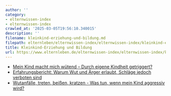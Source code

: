```yaml
---
author: ''
category:
- elternwissen-index
- elternwissen-index
crawled_at: '2025-03-05T19:56:10.340015'
description: ''
filename: kleinkind-erziehung-und-bildung.md
filepath: elternleben/elternwissen-index/elternwissen-index/kleinkind-erziehung-und-bildung.md
title: Kleinkind-Erziehung und Bildung
url: https://www.elternleben.de/elternwissen-index/elternwissen-index/kleinkind-erziehung-und-bildung/
---
```


  * [ Mein Kind macht mich wütend – Durch eigene Kindheit getriggert? ](/elternwissen/kleinkind/erziehung-und-bildung/mein-kind-macht-mich-wuetend-durch-eigene-kindheit-getriggert/ "Mein Kind macht mich wütend – Durch eigene Kindheit getriggert?")
  * [ Erfahrungsbericht: Warum Wut und Ärger erlaubt, Schläge jedoch verboten sind ](/elternwissen/kleinkind/erziehung-und-bildung/erfahrungsbericht-warum-wut-und-aerger-erlaubt-schlaege-jedoch-verboten-sind/ "Erfahrungsbericht: Warum Wut und Ärger erlaubt, Schläge jedoch verboten sind")
  * [ Wutanfälle, treten, beißen, kratzen - Was tun, wenn mein Kind aggressiv wird? ](/elternwissen/kleinkind/erziehung-und-bildung/wutanfaelle-treten-beissen-kratzen-was-tun-wenn-mein-kind-aggressiv-wird/ "Wutanfälle, treten, beißen, kratzen - Was tun, wenn mein Kind aggressiv wird?")


